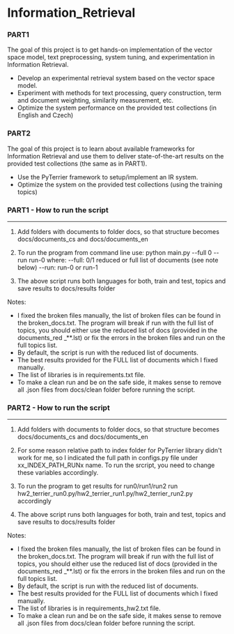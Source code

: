 # Information_Retrieval
### PART1
The goal of this project is to get hands-on implementation of the vector space model, text preprocessing, system tuning, and experimentation in Information Retrieval.
 - Develop an experimental retrieval system based on the vector space model.
 - Experiment with methods for text processing, query construction, term and document weighting, similarity measurement, etc.
 - Optimize the system performance on the provided test collections (in English and Czech)

### PART2
The goal of this project is to learn about available frameworks for Information Retrieval and use them to deliver state-of-the-art results on the provided test collections (the same as in PART1).
 - Use the PyTerrier framework to setup/implement an IR system.
 - Optimize the system on the provided test collections (using the training topics)

### PART1 - How to run the script
------------------

1.	Add folders with documents to folder docs, so that structure becomes docs/documents_cs and docs/documents_en

2.	To run the program from command line use:
python main.py --full 0 --run run-0
where:
--full: 0/1 reduced or full list of documents (see note below)
--run: run-0 or run-1
3.	The above script runs both languages for both, train and test, topics and save results to docs/results folder

Notes:
 - I fixed the broken files manually, the list of broken files can be found in the broken_docs.txt. The program will break if run with the full list of topics, you should either use the reduced list of docs (provided in the documents_red _**.lst) or fix the errors in the broken files and run on the full topics list.
 - By default, the script is run with the reduced list of documents.
 - The best results provided for the FULL list of documents which I fixed manually.
 - The list of libraries is in requirements.txt file.
 - To make a clean run and be on the safe side, it makes sense to remove all .json files from docs/clean folder before running the script.

### PART2 - How to run the script
---------------------
1.	Add folders with documents to folder docs, so that structure becomes docs/documents_cs and docs/documents_en

2.	For some reason relative path to index folder for PyTerrier library didn't work for me, so I indicated the full path in configs.py file under xx_INDEX_PATH_RUNx name.
	To run the srcript, you need to change these variables accordingly.

2.	To run the program to get results for run0/run1/run2 run hw2_terrier_run0.py/hw2_terrier_run1.py/hw2_terrier_run2.py accordingly

3.	The above script runs both languages for both, train and test, topics and save results to docs/results folder

Notes:
 - I fixed the broken files manually, the list of broken files can be found in the broken_docs.txt. The program will break if run with the full list of topics, you should either use the reduced list of docs (provided in the documents_red _**.lst) or fix the errors in the broken files and run on the full topics list.
 - By default, the script is run with the reduced list of documents.
 - The best results provided for the FULL list of documents which I fixed manually.
 - The list of libraries is in requirements_hw2.txt file.
 - To make a clean run and be on the safe side, it makes sense to remove all .json files from docs/clean folder before running the script.

